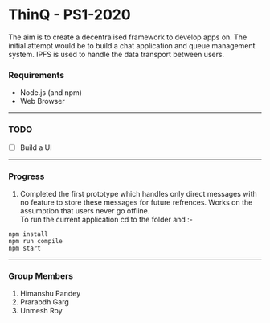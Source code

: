 # ThinQ - PS1-2020  
The aim is to create a decentralised framework to develop apps on. The initial attempt would be to build a chat application and queue management system.
IPFS is used to handle the data transport between users.  
### Requirements
- Node.js (and npm)
- Web Browser
--------
### TODO
- [ ] Build a UI
---------
### Progress
1. Completed the first prototype which handles only direct messages with no feature to store these messages for future refrences. Works on the assumption that users never go offline.  
To run the current application cd to the folder and :-  
```
npm install   
npm run compile  
npm start 
```
----------
### Group Members
1. Himanshu Pandey
2. Prarabdh Garg
3. Unmesh Roy
